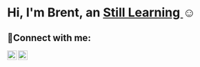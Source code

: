 <h1>Hi, I'm Brent, an <a href="https://linkedin.com/in/brentdomingo26"> Still Learning </a>☺</h1>

<h2>🤳Connect with me:</h2>

[<img align="left" alt="Burentu26 | LinkedIn" width="22px" src="https://cdn.jsdelivr.net/npm/simple-icons@v3/icons/linkedin.svg" />][linkedin]
[<img align="left" alt="Burentu26 | Instagram" width="22px" src="https://cdn.jsdelivr.net/npm/simple-icons@v3/icons/instagram.svg" />][instagram]

[linkedin]: https://linkedin.com/in/brentdomingo26
[instagram]: https://www.instagram.com/b3ntz_d_gr3at/


